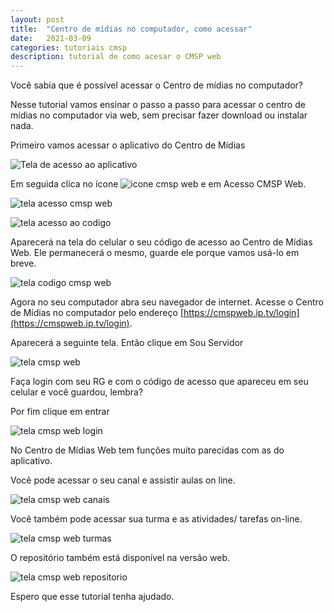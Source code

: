 ```yaml
---
layout: post
title:  "Centro de mídias no computador, como acessar"
date:   2021-03-09
categories: tutoriais cmsp
description: tutorial de como acesar o CMSP web
---
```


Você sabia que é possível acessar o Centro de mídias no computador?

Nesse tutorial vamos ensinar o passo a passo para acessar o centro de mídias no computador via web, sem precisar fazer download ou instalar nada.

Primeiro vamos acessar o aplicativo do Centro de Mídias

![Tela de acesso ao aplicativo](/assets/2021-03-09-cmsp-aula-aovivo/inicio.png)

Em seguida clica no ícone ![icone cmsp web](/assets/2021-03-09-cmsp-web/icone-cmsp-web.png) e em Acesso CMSP Web.

![tela acesso cmsp web](/assets/2021-03-09-cmsp-web/inicio-cmsp-web.png)

![tela acesso ao codigo](/assets/2021-03-09-cmsp-web/celular-codigo.png)

Aparecerá na tela do celular o seu código de acesso ao Centro de Mídias Web. Ele  permanecerá o mesmo, guarde ele porque vamos usá-lo em breve.

![tela codigo cmsp web](/assets/2021-03-09-cmsp-web/celular-codigo-web.png)

Agora no seu computador abra seu navegador de internet. Acesse o Centro de Mídias no computador pelo endereço [https://cmspweb.ip.tv/login](https://cmspweb.ip.tv/login). 

Aparecerá a seguinte tela. Então clique em Sou Servidor

![tela cmsp web](/assets/2021-03-09-cmsp-web/tela-cmsp-web.png)

Faça login com seu RG e com o código de acesso que apareceu em seu celular e você guardou, lembra?

Por fim clique em entrar

![tela cmsp web login](/assets/2021-03-09-cmsp-web/tela-login.png)

No Centro de Mídias Web tem funções muito parecidas com as do aplicativo.

Você pode acessar o seu canal e assistir aulas on line.

![tela cmsp web canais](/assets/2021-03-09-cmsp-web/canais-cmsp-web.png)

Você também pode acessar sua turma e as atividades/ tarefas on-line.

![tela cmsp web turmas](/assets/2021-03-09-cmsp-web/turmas-cmsp-web.png)

O repositório também está disponível na versão web.

![tela cmsp web repositorio](/assets/2021-03-09-cmsp-web/repositorio-cmsp-web.png)

Espero que esse tutorial tenha ajudado. 









